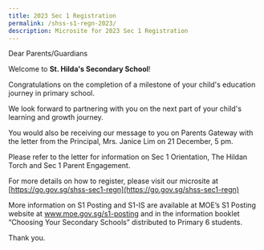 ```yaml
---
title: 2023 Sec 1 Registration
permalink: /shss-s1-regn-2023/
description: Microsite for 2023 Sec 1 Registration
---
```

Dear Parents/Guardians

Welcome to **St. Hilda's Secondary School**! 

Congratulations on the completion of a milestone of your child's education journey in primary school.

We look forward to partnering with you on the next part of your child's learning and growth journey. 

You would also be receiving our message to you on Parents Gateway with the letter from the Principal, Mrs. Janice Lim on 21 December, 5 pm.

Please refer to the letter for information on Sec 1 Orientation, The Hildan Torch and Sec 1 Parent Engagement.

For more details on how to register, please visit our microsite at [https://go.gov.sg/shss-sec1-regn](https://go.gov.sg/shss-sec1-regn)

More information on S1 Posting and S1-IS are available at MOE’s S1 Posting website at www.moe.gov.sg/s1-posting and in the information booklet “Choosing Your Secondary Schools” distributed to Primary 6 students.

Thank you.